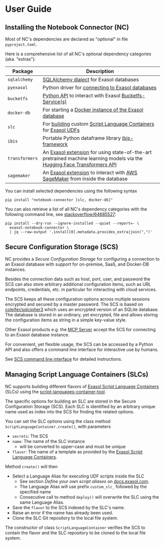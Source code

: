 # User Guide

## Installing the Notebook Connector (NC)

Most of NC's dependencies are declared as "optional" in file `pyproject.toml`.

Here is a comprehensive list of all NC's optional dependency categories (aka. "extras"):

| Package        | Description                                                                                                                                                                                                                                                   |
|----------------|---------------------------------------------------------------------------------------------------------------------------------------------------------------------------------------------------------------------------------------------------------------|
| `sqlalchemy`   | [SQLAlchemy dialect](https://pypi.org/project/sqlalchemy_exasol/) for Exasol databases                                                                                                                                                                        |
| `pyexasol`     | Python driver for [connecting to Exasol databases](https://pypi.org/project/pyexasol/)                                                                                                                                                                        |
| `bucketfs`     | [Python API](https://pypi.org/project/exasol-bucketfs/) to interact with Exasol [Bucketfs-Service(s)](https://docs.exasol.com/db/latest/database_concepts/bucketfs/bucketfs.htm)                                                                              |
| `docker-db`    | For starting a [Docker instance of the Exasol database](https://pypi.org/project/exasol-integration-test-docker-environment/)                                                                                                                                 |
| `slc`          | For [building](https://pypi.org/project/exasol-script-languages-container-tool/) custom [Script Language Containers](https://github.com/exasol/script-languages-release) for [Exasol UDFs](https://docs.exasol.com/db/7.1/database_concepts/udf_scripts.htm)  |
| `ibis`         | Portable Python dataframe library [ibis-framework](https://pypi.org/project/ibis-framework/)                                                                                                                                                                  |
| `transformers` | An [Exasol extension](https://pypi.org/project/exasol-transformers-extension/) for using state-of-the-art pretrained machine learning models via the [Hugging Face Transformers API](https://github.com/huggingface/transformers)                                                                            |
| `sagemaker`    | An [Exasol extension](https://pypi.org/project/exasol-sagemaker-extension/) to interact with [AWS SageMaker](https://pypi.org/project/sagemaker/) from inside the database                                                                                                                           |

You can install selected dependencies using the following syntax
```shell
pip install "notebook-connector [slc, docker-db]"
```

You can also retrieve a list of all NC's dependency categories with the following command line, see [stackoverflow/64685527](https://stackoverflow.com/questions/64685527/pip-install-with-all-extras):

```shell
pip install --dry-run --ignore-installed --quiet --report=- \
  exasol-notebook-connector \
  | jq --raw-output '.install[0].metadata.provides_extra|join(",")'
```

## Secure Configuration Storage (SCS)

NC provides a _Secure Configuration Storage_ for configuring a connection to
an Exasol database with support for on-premise, SaaS, and Docker-DB instances.

Besides the connection data such as host, port, user, and password the SCS can
also store arbitrary additional configuration items, such as URL endpoints,
credentials, etc. in particular for interacting with cloud services.

The SCS keeps all these configuration options across multiple sessions
encrypted and secured by a master password. The SCS is based on
[coleifer/sqlcipher3](https://github.com/coleifer/sqlcipher3) which uses an
encrypted version of an SQLite database. The database is stored in an
ordinary, yet encrypted, file and allows storing the configuration items as
string in a simple key-value style.

Other Exasol products e.g. the [MCP
Server](https://github.com/exasol/mcp-server) accept the SCS for connecting to
an Exasol database instance.

For convenient, yet flexible usage, the SCS can be accessed by a Python API
and also offers a command line interface for interactive use by humans.

See [SCS command line interface](scs-cli.rst) for detailed instructions.

## Managing Script Language Containers (SLCs)

NC supports building different flavors of [Exasol Script Language Containers](https://github.com/exasol/script-languages-release) (SLCs) using the [script-languages-container-tool](https://github.com/exasol/script-languages-container-tool).

The specific options for building an SLC are stored in the Secure Configuration Storage (SCS).  Each SLC is identified by an arbitrary unique name used as index into the SCS for finding the related options.

You can set the SLC options using the class method `ScriptLanguageContainer.create()`, with parameters
* `secrets`: The SCS
* `name`: The name of the SLC instance
  * will be converted to upper-case and must be unique
* `flavor`: The name of a template as provided by the [Exasol Script Language Containers](https://github.com/exasol/script-languages-release).

Method `create()` will then
* Select a Language Alias for executing UDF scripts inside the SLC
  * See section _Define your own script aliases_ on [docs.exasol.com](https://docs.exasol.com/db/latest/database_concepts/udf_scripts/adding_new_packages_script_languages.htm).
  * The Language Alias will use prefix `custom_slc_` followed by the specified name
  * Consecutive call to method `deploy()` will overwrite the SLC using the same Language Alias.
* Save the `flavor` to the SCS indexed by the SLC's name.
* Raise an error if the name has already been used.
* Clone the SLC Git repository to the local file system.

The constructor of class `ScriptLanguageContainer` verifies the SCS to contain the flavor and the SLC repository to be cloned to the local file system.

